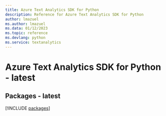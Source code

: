 ```yaml
---
title: Azure Text Analytics SDK for Python
description: Reference for Azure Text Analytics SDK for Python
author: lmazuel
ms.author: lmazuel
ms.data: 01/12/2023
ms.topic: reference
ms.devlang: python
ms.service: textanalytics
---
```

# Azure Text Analytics SDK for Python - latest
## Packages - latest
[!INCLUDE [packages](text-analytics-index.md)]